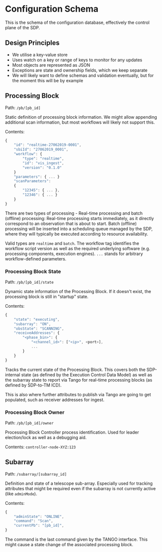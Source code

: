 
Configuration Schema
====================

This is the schema of the configuration database, effectively the control plane of the SDP.

Design Principles
-----------------

- We utilise a key-value store
- Uses watch on a key or range of keys to monitor for any updates
- Most objects are represented as JSON
- Exceptions are state and ownership fields, which we keep separate
- We will likely want to define schemas and validation eventually, but
  for the moment this will be by example

Processing Block
----------------

Path: `/pb/[pb_id]`

Static definition of processing block information. We might allow
appending additional scan information, but most workflows will likely
not support this.

Contents:
```javascript
{
    "id": "realtime-27062019-0001",
    "sbiId": "27062019_0001",
    "workflow": {
        "type": "realtime",
        "id": "vis_ingest",
        "version": "0.1.0"
    }
    "parameters": { ... }
    "scanParameters":
    { 
        "12345": { ... },
        "12346": { ... }
    }
}
```
There are two types of processing - Real-time processing and batch (offline) processing:
Real-time processing starts immediately, as it directly correspond to an observation 
that is about to start. Batch (offline) processing will be inserted into a 
scheduling queue managed by the SDP, where they will typically be executed according to 
resource availability.

Valid types are `realtime` and `batch`. The workflow tag identifies
the workflow script version as well as the required underlying
software (e.g. processing components, execution engines). `...` stands
for arbitrary workflow-defined parameters.

### Processing Block State

Path: `/pb/[pb_id]/state`

Dynamic state information of the Processing Block. If it doesn't
exist, the processing block is still in "startup" state.

Contents:
```javascript
{
    "state": "executing",
    "subarray": "ON",
    "obsState": "SCANNING",
    "receiveAddresses": {
        "<phase_bin>": {
            "<channel_id>": ["<ip>", <port>],
            ...
        }
    }
}
```

Tracks the current state of the Processing Block. This covers both the
SDP-internal state (as defined by the Execution Control Data Model) as
well as the subarray state to report via Tango for real-time
processing blocks (as defined by SDP-to-TM ICD).

This is also where further attributes to publish via Tango are going
to get populated, such as receiver addresses for ingest.

### Processing Block Owner

Path: `/pb/[pb_id]/owner`

Processing Block Controller process identification. Used for leader election/lock as well as a debugging aid.

Contents: `controller-node-XYZ:123`

Subarray
--------

Path: `/subarray/[subarray_id]`

Definition and state of a telescope sub-array. Especially used for
tracking attributes that might be required even if the subarray is not
currently active (like `adminMode`).

Contents:
```javascript
{
    "adminState": "ONLINE",
    "command": "Scan",
    "currentPb": "[pb_id]",
}
```

The command is the last command given by the TANGO interface. This
might cause a state change of the associated processing block.
